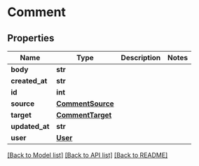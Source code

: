 # Comment

## Properties
Name | Type | Description | Notes
------------ | ------------- | ------------- | -------------
**body** | **str** |  | 
**created_at** | **str** |  | 
**id** | **int** |  | 
**source** | [**CommentSource**](CommentSource.md) |  | 
**target** | [**CommentTarget**](CommentTarget.md) |  | 
**updated_at** | **str** |  | 
**user** | [**User**](User.md) |  | 

[[Back to Model list]](../README.md#documentation-for-models) [[Back to API list]](../README.md#documentation-for-api-endpoints) [[Back to README]](../README.md)

